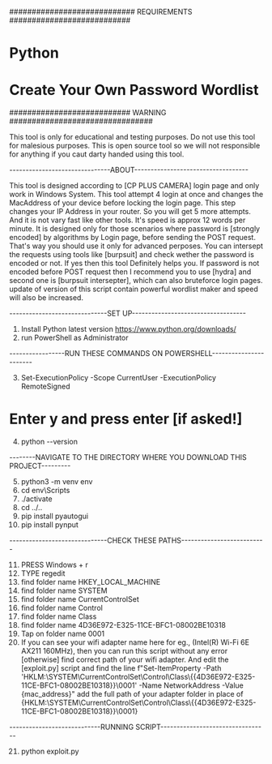 ############################  REQUIREMENTS  ###########################

# Python
# Create Your Own Password Wordlist

###########################  WARNING  ################################

This tool is only for educational and testing purposes. Do not use
this tool for malesious purposes. This is open source tool so we will
not responsible for anything if you caut darty handed using this tool.

-------------------------------ABOUT-----------------------------------

This tool is designed according to [CP PLUS CAMERA] login page and only 
work in Windows System. This tool attempt 4 login at once and changes
the MacAddress of your device before locking the login page. This step
changes your IP Address in your router. So you will get 5 more attempts.
And it is not vary fast like other tools. It's speed is approx 12 words 
per minute. It is designed only for those scenarios where password is 
[strongly encoded] by algorithms by Login page, before sending the POST 
request. That's way you should use it only for advanced perposes. You
can intersept the requests using tools like [burpsuit] and check wether 
the password is encoded or not. If yes then this tool Definitely helps 
you. If password is not encoded before POST request then I recommend 
you to use [hydra] and second one is [burpsuit intersepter], which 
can also bruteforce login pages. update of version of this script 
contain powerful wordlist maker and speed will also be increased.

------------------------------SET UP-----------------------------------

1. Install Python latest version https://www.python.org/downloads/
2. run PowerShell as Administrator

-----------------RUN THESE COMMANDS ON POWERSHELL-----------------------

3. Set-ExecutionPolicy -Scope CurrentUser -ExecutionPolicy RemoteSigned
# Enter y and press enter [if asked!]
4. python --version

--------NAVIGATE TO THE DIRECTORY WHERE YOU DOWNLOAD THIS PROJECT--------- 

5. python3 -m venv env
6. cd env\Scripts
7. ./activate
8. cd ../..
9. pip install pyautogui
10. pip install pynput

------------------------------CHECK THESE PATHS--------------------------

11. PRESS Windows + r
12. TYPE regedit
13. find folder name HKEY_LOCAL_MACHINE
14. find folder name SYSTEM
15. find folder name CurrentControlSet
16. find folder name Control
17. find folder name Class
18. find folder name 4D36E972-E325-11CE-BFC1-08002BE10318
19. Tap on folder name 0001
20. If you can see your wifi adapter name here for eg., 
(Intel(R) Wi-Fi 6E AX211 160MHz), then you can run this script without 
any error [otherwise] find correct path of your wifi adapter.
And edit the [exploit.py] script and find the line
f"Set-ItemProperty -Path 'HKLM:\\SYSTEM\\CurrentControlSet\\Control\\Class\\{{4D36E972-E325-11CE-BFC1-08002BE10318}}\\0001' -Name NetworkAddress -Value {mac_address}"
add the full path of your adapter folder in place of 
{HKLM:\\SYSTEM\\CurrentControlSet\\Control\\Class\\{{4D36E972-E325-11CE-BFC1-08002BE10318}}\\0001}

----------------------------RUNNING SCRIPT---------------------------------

21. python exploit.py

